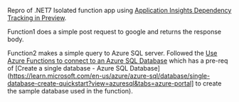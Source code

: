 Repro of .NET7 Isolated function app using [Application Insights Dependency Tracking in Preview](https://learn.microsoft.com/en-us/azure/azure-functions/dotnet-isolated-in-process-differences#execution-mode-comparison-table).

Function1 does a simple post request to google and returns the response body.

Function2 makes a simple query to Azure SQL server. Followed the [Use Azure Functions to connect to an Azure SQL Database](https://learn.microsoft.com/en-us/azure/azure-functions/functions-scenario-database-table-cleanup) which has a pre-req of [Create a single database - Azure SQL Database](https://learn.microsoft.com/en-us/azure/azure-sql/database/single-database-create-quickstart?view=azuresql&tabs=azure-portal] to create the sample database used in the function). 
